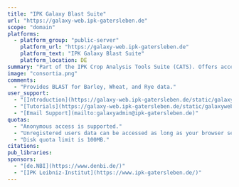 ```yaml
---
title: "IPK Galaxy Blast Suite"
url: "https://galaxy-web.ipk-gatersleben.de"
scope: "domain"
platforms:
  - platform_group: "public-server"
    platform_url: "https://galaxy-web.ipk-gatersleben.de"
    platform_text: "IPK Galaxy Blast Suite"
    platform_location: DE
summary: "Part of the IPK Crop Analysis Tools Suite (CATS). Offers access to genomic references published by IPK and collaborative projects"
image: "consortia.png"
comments:
  - "Provides BLAST for Barley, Wheat, and Rye data."
user_support:
  - "[Introduction](https://galaxy-web.ipk-gatersleben.de/static/galaxyweb/intro.html)"
  - "[Tutorials](https://galaxy-web.ipk-gatersleben.de/static/galaxyweb/tutorials.html)"
  - "[Email Support](mailto:galaxyadmin@ipk-gatersleben.de)"
quotas:
  - "Anonymous access is supported."
  - "Unregistered users data can be accessed as long as your browser session is alive and can be identified by cookies. Your files are not permanently stored and will be deleted after 24 hours.."
  - "Disk quota limit is 100MB."
citations:
pub_libraries:
sponsors:
  - "[de.NBI](https://www.denbi.de/)"
  - "[IPK Leibniz-Institut](https://www.ipk-gatersleben.de/)"
---
```

